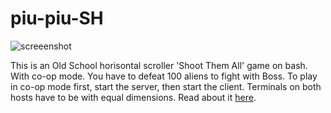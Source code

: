 # piu-piu-SH
![screeenshot](https://user-images.githubusercontent.com/18072680/34252603-68016c5a-e655-11e7-8b4d-d8e4aef08f89.gif)

This is an Old School horisontal scroller 'Shoot Them All' game on bash. With co-op mode. You have to defeat 100 aliens to fight with Boss. To play in co-op mode first, start the server, then start the client. Terminals on both hosts have to be with equal dimensions. Read about it <a href="https://habrahabr.ru/post/335960">here</a>.
